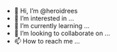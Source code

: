 - 👋 Hi, I’m @heroidrees
- 👀 I’m interested in ...
- 🌱 I’m currently learning ...
- 💞️ I’m looking to collaborate on ...
- 📫 How to reach me ...

<!---
heroidrees/heroidrees is a ✨ special ✨ repository because its `README.md` (this file) appears on your GitHub profile.
You can click the Preview link to take a look at your changes.
--->
